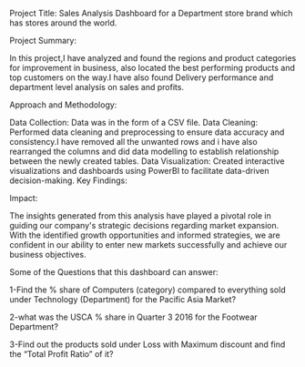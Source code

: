 Project Title: Sales Analysis Dashboard for a Department store brand which has stores around the world.

Project Summary:

In this project,I have analyzed and found the regions and product categories for improvement in business, also located the best performing products and top customers on the way.I have also found Delivery performance and department level analysis on sales and profits.

Approach and Methodology:

Data Collection: Data was in the form of a CSV file.
Data Cleaning: Performed data cleaning and preprocessing to ensure data accuracy and consistency.I have removed all the unwanted rows and i have also rearranged the columns and did data modelling to establish relationship between the newly created tables.
Data Visualization: Created interactive visualizations and dashboards using PowerBI to facilitate data-driven decision-making.
Key Findings:


Impact:

The insights generated from this analysis have played a pivotal role in guiding our company's strategic decisions regarding market expansion. With the identified growth opportunities and informed strategies, we are confident in our ability to enter new markets successfully and achieve our business objectives.

Some of the Questions that this dashboard can answer:

1-Find the % share of Computers (category) compared to everything sold under Technology (Department) for the Pacific Asia Market?

2-what was the USCA % share in Quarter 3 2016 for the Footwear Department?

3-Find out the products sold under Loss with Maximum discount and find the “Total Profit Ratio” of it?





